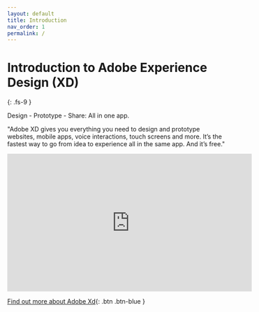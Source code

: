 ```yaml
---
layout: default
title: Introduction
nav_order: 1
permalink: /
---
```


# Introduction to Adobe Experience Design (XD)
{: .fs-9 }

Design - Prototype - Share: All in one app.

"Adobe XD gives you everything you need to design and prototype websites, mobile apps, voice interactions, touch screens and more. It’s the fastest way to go from idea to experience all in the same app. And it’s free."

<iframe width="560" height="315" src="https://www.youtube.com/embed/-UMOPpZ8SBU" frameborder="0" allow="accelerometer; autoplay; clipboard-write; encrypted-media; gyroscope; picture-in-picture" allowfullscreen></iframe>

[Find out more about Adobe Xd](hhttps://www.adobe.com/uk/products/xd.html){: .btn .btn-blue }

